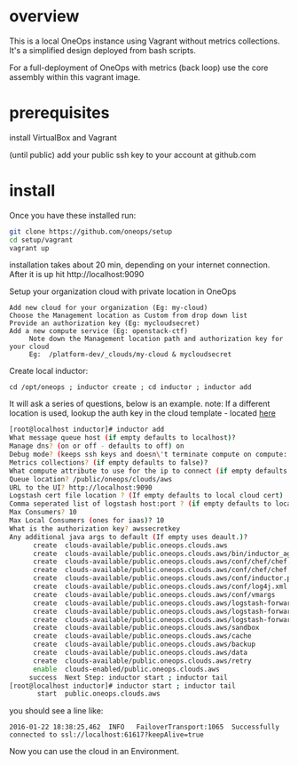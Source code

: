 overview
=====

This is a local OneOps instance using Vagrant without metrics collections.  It's a simplified design deployed from bash scripts.  

For a full-deployment of OneOps with metrics (back loop) use the core assembly within this vagrant image.

prerequisites
=======

install VirtualBox and Vagrant

(until public) add your public ssh key to your account at github.com


install
=======

Once you have these installed run: 

```bash
git clone https://github.com/oneops/setup
cd setup/vagrant
vagrant up 
```

installation takes about 20 min, depending on your internet connection.
After it is up hit http://localhost:9090

Setup your organization cloud with private location in OneOps 
 
	Add new cloud for your organization (Eg: my-cloud)
	Choose the Management location as Custom from drop down list
	Provide an authorization key (Eg: mycloudsecret)
	Add a new compute service (Eg: openstack-ctf)
         Note down the Management location path and authorization key for your cloud
         Eg:  /platform-dev/_clouds/my-cloud & mycloudsecret
         
Create local inductor:
	
	cd /opt/oneops ; inductor create ; cd inductor ; inductor add

It will ask a series of questions, below is an example.  note: If a different location is used, lookup the auth key in the cloud template - located [here](https://github.com/oneops/circuit-oneops-1/tree/master/clouds)

```bash
[root@localhost inductor]# inductor add
What message queue host (if empty defaults to localhost)? 
Manage dns? (on or off - defaults to off) on
Debug mode? (keeps ssh keys and doesn\'t terminate compute on compute::add failure. on or off - defaults to off) on
Metrics collections? (if empty defaults to false)? 
What compute attribute to use for the ip to connect (if empty defaults to private_ip)? public_ip
Queue location? /public/oneops/clouds/aws
URL to the UI? http://localhost:9090
Logstash cert file location ? (If empty defaults to local cloud cert) 
Comma seperated list of logstash host:port ? (if empty defaults to localhost:5000) 
Max Consumers? 10
Max Local Consumers (ones for iaas)? 10
What is the authorization key? awssecretkey
Any additional java args to default (If empty uses deault.)? 
      create  clouds-available/public.oneops.clouds.aws
      create  clouds-available/public.oneops.clouds.aws/bin/inductor_agent.sh
      create  clouds-available/public.oneops.clouds.aws/conf/chef/chef.rb.local
      create  clouds-available/public.oneops.clouds.aws/conf/chef/chef.rb.remote
      create  clouds-available/public.oneops.clouds.aws/conf/inductor.properties
      create  clouds-available/public.oneops.clouds.aws/conf/log4j.xml
      create  clouds-available/public.oneops.clouds.aws/conf/vmargs
      create  clouds-available/public.oneops.clouds.aws/logstash-forwarder/cert/logstash-forwarder.crt
      create  clouds-available/public.oneops.clouds.aws/logstash-forwarder/conf/logstash-forwarder.conf
      create  clouds-available/public.oneops.clouds.aws/logstash-forwarder/log/output.log
      create  clouds-available/public.oneops.clouds.aws/sandbox
      create  clouds-available/public.oneops.clouds.aws/cache
      create  clouds-available/public.oneops.clouds.aws/backup
      create  clouds-available/public.oneops.clouds.aws/data
      create  clouds-available/public.oneops.clouds.aws/retry
      enable  clouds-enabled/public.oneops.clouds.aws
     success  Next Step: inductor start ; inductor tail
[root@localhost inductor]# inductor start ; inductor tail
       start  public.oneops.clouds.aws
```

you should see a line like:

```
2016-01-22 18:38:25,462  INFO   FailoverTransport:1065  Successfully connected to ssl://localhost:61617?keepAlive=true
```

Now you can use the cloud in an Environment.

